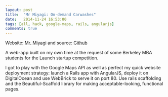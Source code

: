```yaml
---
layout: post
title:  "Mr Miyagi: On-demand Carwashes"
date:   2014-11-24 16:53:00
tags: [all, hack, google-maps, rails, angularjs]
comments: true
---
```


Website: <a href="http://mrmiyagiwash.us/">Mr. Miyagi</a> and source: <a href="https://github.com/anair13/miyagi-carwash">Github</a><br>

A web-app built on my own time at the request of some Berkeley MBA students for the Launch startup competition.

I got to play with the Google Maps API as well as perfect my quick website deployment strategy: launch a Rails app with AngularJS, deploy it on DigitalOcean and use WebBrick to serve it on port 80. Use rails scaffolding and the Beautiful-Scaffold library for making acceptable-looking, functional pages.